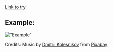 <a href="https://safarsofar.github.io/solar-system/">Link to try</a>
<br>
<h2>Example: </h2>

!["Example"](git-assets/planets.gif)


Credits:
Music by <a href="https://pixabay.com/users/the_mountain-3616498/?utm_source=link-attribution&utm_medium=referral&utm_campaign=music&utm_content=158081">Dmitrii Kolesnikov</a> from <a href="https://pixabay.com/music//?utm_source=link-attribution&utm_medium=referral&utm_campaign=music&utm_content=158081">Pixabay</a>
